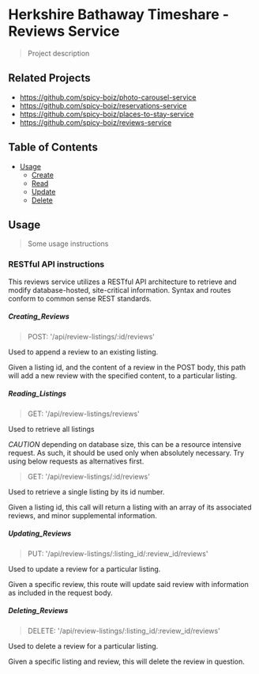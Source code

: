 # Herkshire Bathaway Timeshare - Reviews Service

> Project description

## Related Projects

  - https://github.com/spicy-boiz/photo-carousel-service
  - https://github.com/spicy-boiz/reservations-service
  - https://github.com/spicy-boiz/places-to-stay-service
  - https://github.com/spicy-boiz/reviews-service

## Table of Contents

- [Usage](#Usage)
  - [Create](#Creating_Reviews)
  - [Read](#Reading_Listings)
  - [Update](#Updating_Reviews)
  - [Delete](#Deleting_Reviews)

## Usage

> Some usage instructions

### RESTful API instructions

This reviews service utilizes a RESTful API architecture to retrieve and modify database-hosted, site-critical information. Syntax and routes conform to common sense REST standards.

##### Creating_Reviews

> POST: '/api/review-listings/:id/reviews'

Used to append a review to an existing listing.

Given a listing id, and the content of a review in the POST body, this path will add a new review with the specified content, to a particular listing.

##### Reading_Listings

> GET: '/api/review-listings/reviews'

Used to retrieve all listings

*CAUTION* depending on database size, this can be a resource intensive request. As such, it should be used only when absolutely necessary. Try using below requests as alternatives first.

> GET: '/api/review-listings/:id/reviews'

Used to retrieve a single listing by its id number.

Given a listing id, this call will return a listing with an array of its associated reviews, and minor supplemental information.

##### Updating_Reviews

> PUT: '/api/review-listings/:listing_id/:review_id/reviews'

Used to update a review for a particular listing.

Given a specific review, this route will update said review with information as included in the request body.

##### Deleting_Reviews

> DELETE: '/api/review-listings/:listing_id/:review_id/reviews'

Used to delete a review for a particular listing.

Given a specific listing and review, this will delete the review in question.



